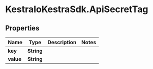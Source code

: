 # KestraIoKestraSdk.ApiSecretTag

## Properties

Name | Type | Description | Notes
------------ | ------------- | ------------- | -------------
**key** | **String** |  | 
**value** | **String** |  | 


